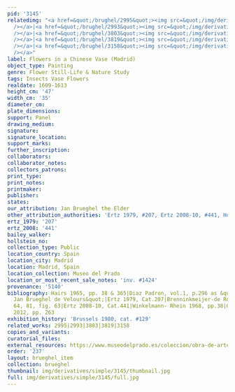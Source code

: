 ```yaml
---
pid: '3145'
relatedimg: "<a href=&quot;/brughel/2995&quot;><img src=&quot;/img/derivatives/simple/2995/thumbnail.jpg&quot;
  /></a>|<a href=&quot;/brughel/2993&quot;><img src=&quot;/img/derivatives/simple/2993/thumbnail.jpg&quot;
  /></a>|<a href=&quot;/brughel/3803&quot;><img src=&quot;/img/derivatives/simple/3803/thumbnail.jpg&quot;
  /></a>|<a href=&quot;/brughel/3819&quot;><img src=&quot;/img/derivatives/simple/3819/thumbnail.jpg&quot;
  /></a>|<a href=&quot;/brughel/3158&quot;><img src=&quot;/img/derivatives/simple/3158/thumbnail.jpg&quot;
  /></a>"
label: Flowers in a Chinese Vase (Madrid)
object_type: Painting
genre: Flower Still-Life & Nature Study
tags: Insects Vase Flowers
realdate: 1609-1613
height_cm: '47'
width_cm: '35'
diameter_cm: 
plate_dimensions: 
support: Panel
drawing_medium: 
signature: 
signature_location: 
support_marks: 
further_inscription: 
collaborators: 
collaborator_notes: 
collectors_patrons: 
print_type: 
print_notes: 
printmaker: 
publisher: 
states: 
our_attribution: Jan Brueghel the Elder
other_attribution_authorities: 'Ertz 1979, #207, Ertz 2008-10, #441, Honig database'
ertz_1979: '207'
ertz_2008: '441'
bailey_walker: 
hollstein_no: 
collection_type: Public
location_country: Spain
location_city: Madrid
location: Madrid, Spain
location_collection: Museo del Prado
location_or_most_recent_sale_notes: 'inv. #1424'
provenance: '5140'
bibliography: Hairs 1965, pp. 38 & 365|Diaz Padron, vol.1, p.296 as &quot;taller de
  Jan Brueghel de Velours&quot;|Ertz 1979, Cat.207|Brenninkmeijer-de Rooij 1996, pp.
  64, 81, fig. 63|Ertz 2008-10, Cat.441|Winkelmann- Rhein 1968, pp.38|Currie & Allart
  2012, pp. 263
exhibition_history: 'Brussels 1980, cat. #129'
related_works: 2995|2993|3803|3819|3158
copies_and_variants: 
curatorial_files: 
external_resources: https://www.museodelprado.es/coleccion/obra-de-arte/florero/f0f402d1-5eee-4414-a306-4232a3568b6f
order: '237'
layout: brueghel_item
collection: brueghel
thumbnail: img/derivatives/simple/3145/thumbnail.jpg
full: img/derivatives/simple/3145/full.jpg
---
```

